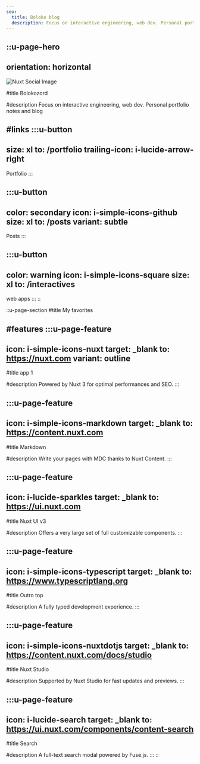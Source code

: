 ```yaml
---
seo:
  title: Boloko blog
  description: Focus on interactive engineering, web dev. Personal portfolio notes and blog.  
---
```


::u-page-hero
---
orientation: horizontal
---
![Nuxt Social Image](https://nuxt.com/new-social.jpg)

#title
Bolokozord

#description
Focus on interactive engineering, web dev. Personal portfolio notes and blog

#links
  :::u-button
  ---
  size: xl
  to: /portfolio
  trailing-icon: i-lucide-arrow-right
  ---
  Portfolio
  :::

  :::u-button
  ---
  color: secondary
  icon: i-simple-icons-github
  size: xl
  to: /posts
  variant: subtle
  ---
  Posts
  :::

  :::u-button
  ---
  color: warning
  icon: i-simple-icons-square
  size: xl
  to: /interactives
  ---
  web apps
  :::
::

::u-page-section
#title
My favorites

#features
  :::u-page-feature
  ---
  icon: i-simple-icons-nuxt
  target: _blank
  to: https://nuxt.com
  variant: outline
  ---
  #title
  app 1

  #description
  Powered by Nuxt 3 for optimal performances and SEO.
  :::

  :::u-page-feature
  ---
  icon: i-simple-icons-markdown
  target: _blank
  to: https://content.nuxt.com
  ---
  #title
  Markdown

  #description
  Write your pages with MDC thanks to Nuxt Content.
  :::

  :::u-page-feature
  ---
  icon: i-lucide-sparkles
  target: _blank
  to: https://ui.nuxt.com
  ---
  #title
  Nuxt UI v3

  #description
  Offers a very large set of full customizable components.
  :::

  :::u-page-feature
  ---
  icon: i-simple-icons-typescript
  target: _blank
  to: https://www.typescriptlang.org
  ---
  #title
  Outro top

  #description
  A fully typed development experience.
  :::

  :::u-page-feature
  ---
  icon: i-simple-icons-nuxtdotjs
  target: _blank
  to: https://content.nuxt.com/docs/studio
  ---
  #title
  Nuxt Studio

  #description
  Supported by Nuxt Studio for fast updates and previews.
  :::

  :::u-page-feature
  ---
  icon: i-lucide-search
  target: _blank
  to: https://ui.nuxt.com/components/content-search
  ---
  #title
  Search

  #description
  A full-text search modal powered by Fuse.js.
  :::
::

